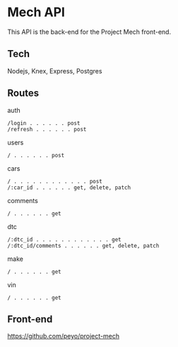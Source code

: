 # Mech API

This API is the back-end for the Project Mech front-end.

## Tech
Nodejs, Knex, Express, Postgres

## Routes
auth
```
/login . . . . . . post
/refresh . . . . . . post
```

users
```
/ . . . . . . post
```

cars
```
/ . . . . . . . . . . . . post
/:car_id . . . . . . get, delete, patch
```

comments
```
/ . . . . . . get
```

dtc
```
/:dtc_id . . . . . . . . . . . . get
/:dtc_id/comments . . . . . . get, delete, patch
```

make
```
/ . . . . . . get
```

vin
```
/ . . . . . . get
```

## Front-end
https://github.com/peyo/project-mech

